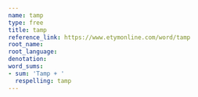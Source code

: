 ```yaml
---
name: tamp
type: free
title: tamp
reference_link: https://www.etymonline.com/word/tamp
root_name: 
root_language: 
denotation: 
word_sums:
- sum: 'Tamp + '
  respelling: tamp
---
```

